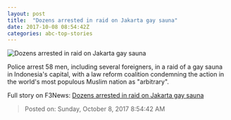 ```yaml
---
layout: post
title:  "Dozens arrested in raid on Jakarta gay sauna"
date: 2017-10-08 08:54:42Z
categories: abc-top-stories
---
```


![Dozens arrested in raid on Jakarta gay sauna](http://www.abc.net.au/news/image/7721994-1x1-700x700.jpg)

Police arrest 58 men, including several foreigners, in a raid of a gay sauna in Indonesia's capital, with a law reform coalition condemning the action in the world's most populous Muslim nation as "arbitrary".


Full story on F3News: [Dozens arrested in raid on Jakarta gay sauna](http://www.f3nws.com/n/hrXFRG)

> Posted on: Sunday, October 8, 2017 8:54:42 AM
